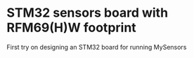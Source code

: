 # STM32 sensors board with RFM69(H)W footprint

First try on designing an STM32 board for running MySensors


